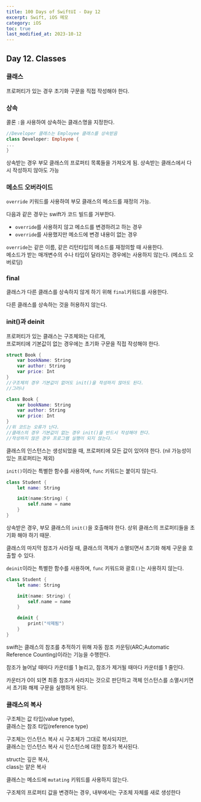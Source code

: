 ```yaml
---
title: 100 Days of SwiftUI - Day 12
excerpt: Swift, iOS 메모
category: iOS
toc: true
last_modified_at: 2023-10-12
---
```


## Day 12. Classes

### 클래스

프로퍼티가 있는 경우 초기화 구문을 직접 작성해야 한다.

### 상속
콜론 `:`을 사용하여 상속하는 클래스명을 지정한다. 

~~~swift
//Developer 클래스는 Employee 클래스를 상속받음
class Developer: Employee {
...
}
~~~

상속받는 경우 부모 클래스의 프로퍼티 목록들을 가져오게 됨. 상속받는 클래스에서 다시 작성하지 않아도 가능

### 메소드 오버라이드

`override` 키워드를 사용하여 부모 클래스의 메소드를 재정의 가능.

다음과 같은 경우는 swift가 코드 빌드를 거부한다.
- `override`를 사용하지 않고 메소드를 변경하려고 하는 경우
- `override`를 사용했지만 메소드에 변경 내용이 없는 경우

`override`는 같은 이름, 같은 리턴타입의 메소드를 재정의할 때 사용한다.  
메소드가 받는 매개변수의 수나 타입이 달라지는 경우에는 사용하지 않는다. (메소드 오버로딩) 

### final

클래스가 다른 클래스를 상속하지 않게 하기 위해 `final`키워드를 사용한다.  

다른 클래스를 상속하는 것을 허용하지 않는다.  

### init()과 deinit

프로퍼티가 있는 클래스는 구조체와는 다르게,  
프로퍼티에 기본값이 없는 경우에는 초기화 구문을 직접 작성해야 한다. 

~~~swift
struct Book {
    var bookName: String
    var author: String
    var price: Int
}
//구조체의 경우 기본값이 없어도 init()을 작성하지 않아도 된다. 
//그러나

class Book {
    var bookName: String
    var author: String
    var price: Int
}
//위 코드는 오류가 난다.
//클래스의 경우 기본값이 없는 경우 init()을 반드시 작성해야 한다. 
//작성하지 않은 경우 프로그램 실행이 되지 않는다. 
~~~

클래스의 인스턴스는 생성되었을 때, 프로퍼티에 모든 값이 있어야 한다. (nil 가능성이 있는 프로퍼티는 제외)

`init()`이라는 특별한 함수를 사용하며, `func` 키워드는 붙이지 않는다.  

~~~swift
class Student {
    let name: String

    init(name:String) {
        self.name = name
    }
}
~~~

상속받은 경우, 부모 클래스의 `init()`을  호출해야 한다. 상위 클래스의 프로퍼티들을 초기화 해야 하기 때문.  

클래스의 마지막 참조가 사라질 때, 클래스의 객체가 소멸되면서 초기화 해제 구문을 호출할 수 있다.

`deinit`이라는 특별한 함수를 사용하며, `func` 키워드와 괄호`()`는 사용하지 않는다.  

~~~swift
class Student {
    let name: String

    init(name: String) {
        self.name = name
    }

    deinit {
        print("삭제됨")
    }
}
~~~

swift는 클래스의 참조를 추적하기 위해 자동 참조 카운팅(ARC;Automatic Reference Counting)이라는 기능을 수행한다.  

참조가 늘어날 때마다 카운터를 1 늘리고, 참조가 제거될 때마다 카운터를 1 줄인다.  

카운터가 0이 되면 최종 참조가 사라지는 것으로 판단하고 객체 인스턴스를 소멸시키면서 초기화 해제 구문을 실행하게 된다.  

### 클래스의 복사

구조체는 값 타입(value type),  
클래스는 참조 타입(reference type)  

구조체는 인스턴스 복사 시 구조체가 그대로 복사되지만,  
클래스는 인스턴스 복사 시 인스턴스에 대한 참조가 복사된다. 

struct는 깊은 복사,  
class는 얕은 복사

클래스는 메소드에 `mutating` 키워드를 사용하지 않는다.  

구조체의 프로퍼티 값을 변경하는 경우, 내부에서는 구조체 자체를 새로 생성한다
